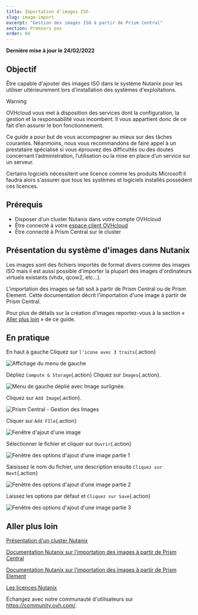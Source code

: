 ```yaml
---
title: Importation d'images ISO 
slug: image-import
excerpt: "Gestion des images ISO à partir de Prism Central"
section: Premiers pas
order: 04
---
```


**Dernière mise à jour le 24/02/2022**

## Objectif

Être capable d'ajouter des images ISO dans le système Nutanix pour les utiliser ultérieurement lors d'installation des systèmes d'exploitations.

> [!warning]
> OVHcloud vous met à disposition des services dont la configuration, la gestion et la responsabilité vous incombent. Il vous appartient donc de ce fait d’en assurer le bon fonctionnement.
>
> Ce guide a pour but de vous accompagner au mieux sur des tâches courantes. Néanmoins, nous vous recommandons de faire appel à un prestataire spécialisé si vous éprouvez des difficultés ou des doutes concernant l’administration, l’utilisation ou la mise en place d’un service sur un serveur.
>
> Certains logiciels nécessitent une licence comme les produits Microsoft il faudra alors s'assurer que tous les systèmes et logiciels installés possèdent ces licences.

## Prérequis

- Disposer d'un cluster Nutanix dans votre compte OVHcloud
- Être connecté à votre [espace client OVHcloud](https://www.ovh.com/auth/?action=gotomanager&from=https://www.ovh.com/fr/&ovhSubsidiary=fr)
- Être connecté à Prism Central sur le cluster

## Présentation du système d'images dans Nutanix

Les images sont des fichiers importés de format divers comme des images ISO mais il est aussi possible d'importer la plupart des images d'ordinateurs virtuels existants (vhdx, qcow2, etc...).

L'importation des images se fait soit à partir de Prism Central ou de Prism Element. Cette documentation décrit l'importation d'une image à partir de Prism Central.

Pour plus de détails sur la création d'images reportez-vous à la section « [Aller plus loin](#gofurther) » de ce guide.

## En pratique

En haut à gauche Cliquez sur `l'icone avec 3 traits`{.action} 

![Affichage du menu de gauche](images/PrismCentralDashboardWithLeftMenu.PNG)

Dépliez `Compute & Storage`{.action} Cliquez sur `Images`{.action}.

![Menu de gauche déplié avec Image surlignée](images/PrismCentralLefMenuToImage.PNG).

Cliquez sur `Add Image`{.action}.

![Prism Central - Gestion des Images](images/PrismCentralAddImage.PNG)

Cliquer sur `Add FIle`{.action}

![Fenêtre d'ajout d'une image](images/AddImage01.PNG)

Sélectionner le fichier et cliquer sur `Ouvrir`{.action}

![Fenêtre des options d'ajout d'une image partie 1](images/AddImage02.PNG)

Saisissez le nom du fichier, une description ensuite `Cliquez sur Next`{.action}

![Fenêtre des options d'ajout d'une image partie 2](images/AddImage03.PNG)

Laissez les options par défaut et `Cliquez sur Save`{.action}

![Fenêtre des options d'ajout d'une image partie 3](images/AddImage04.PNG)

## Aller plus loin <a name="gofurther"></a>

[Présentation d'un cluster Nutanix](https://docs.ovh.com/fr/nutanix/nutanix-hci/)

[Documentation Nutanix sur l'importation des images à partir de Prism Central](https://portal.nutanix.com/page/documents/details?targetId=Prism-Central-Guide-Prism-v5_20:mul-image-import-pc-t.html)

[Documentation Nutanix sur l'importation des images à partir de Prism Element](https://portal.nutanix.com/page/documents/details?targetId=Web-Console-Guide-Prism-v5_20:wc-image-configure-acropolis-wc-t.html)

[Les licences Nutanix](https://www.nutanix.com/products/software-options)

Échangez avec notre communauté d'utilisateurs sur <https://community.ovh.com/>.
